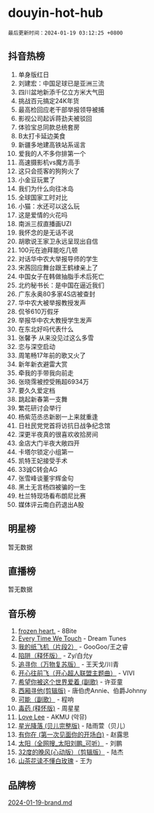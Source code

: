 # douyin-hot-hub

`最后更新时间：2024-01-19 03:12:25 +0800`

## 抖音热榜

1. 单身版红日
1. 刘建宏：中国足球已是亚洲三流
1. 四川盆地新添千亿立方米大气田
1. 挑战百元搞定24K年货
1. 最高检回应老干部举报领导被捕
1. 影视公司起诉蒋劲夫被驳回
1. 体验宝总同款总统套房
1. B太打卡延边美食
1. 新疆多地建高铁站系谣言
1. 爱我的人不多你排第一个
1. 高速摄影机vs魔方高手
1. 这只会揽客的狗狗火了
1. 小金豆玩累了
1. 我们为什么向往冰岛
1. 全球国家工时对比
1. 小猫：水还可以这么玩
1. 这是爱情的火花吗
1. 南派三叔直播画UZI
1. 我怀念的是无话不说
1. 胡歌说王家卫永远呈现出自信
1. 100元在迪拜能吃几顿
1. 对话华中农大举报导师的学生
1. 宋茜回应舞台跟王鹤棣亲上了
1. 中国女子在韩做抽脂手术后死亡
1. 北约秘书长：是中国在逼近我们
1. 广东永奥80多家4S店被查封
1. 华中农大被举报教授发声
1. 侃爷610万假牙
1. 举报华中农大教授学生发声
1. 在东北好吗代表什么
1. 张馨予 从来没见过这么多雪
1. 恋与深空启动
1. 周笔畅17年前的歌又火了
1. 新年新衣避雷大赏
1. 牵我的手带我向前走
1. 张晓霈被控受贿超6934万
1. 要久久爱定档
1. 跳起新春第一支舞
1. 繁花研讨会举行
1. 杨紫范丞丞新剧一上来就重逢
1. 日社民党党首将访抗日战争纪念馆
1. 深更半夜真的很喜欢收拾房间
1. 金店大门半夜大敞四开
1. 卡塔尔锁定小组第一
1. 凯特王妃接受手术
1. 33诚C转会AG
1. 张雪峰谈董宇辉金句
1. 黑土无言杨四被骗的一生
1. 杜兰特现场看布朗尼比赛
1. 媒体评云南白药退出A股

## 明星榜

暂无数据

## 直播榜

暂无数据

## 音乐榜

1. [frozen heart.](https://sf3-cdn-tos.douyinstatic.com/obj/tos-cn-ve-2774/oIIWJfyjIACZA9zQMtnJ6hQQhFC4vhCupoRBsO) - 8Bite
1. [Every Time We Touch](https://sf86-cdn-tos.douyinstatic.com/obj/tos-cn-ve-2774/ogN6lUKQeBBfEVhIOMikG1CcJjugxk1tztZyhP) - Dream Tunes
1. [我的纸飞机（片段2）](https://sf86-cdn-tos.douyinstatic.com/obj/tos-cn-ve-2774/oM2ZrKcg2CD5AeRB2gkeXOFB1IxAGJdZPazYHf) - GooGoo/王之睿
1. [陷阱（释怀版）](https://sf3-cdn-tos.douyinstatic.com/obj/tos-cn-ve-2774/oE8C21LeZrzKLDFfQYgMzx4GAIHageG5IzayY7) - Zy/白允y
1. [追寻你（万物复苏版）](https://sf86-cdn-tos.douyinstatic.com/obj/tos-cn-ve-2774/oYeAZJsbjIDit9APmBg8u6uDUQnHmoCf3gbo74) - 王天戈/川青
1. [开心往前飞（开心超人联盟主题曲）](https://sf3-cdn-tos.douyinstatic.com/obj/tos-cn-ve-2774/9d8fb7c82cf1421fb93a9fe925275e0a) - VIVI
1. [希望你被这个世界爱着 (副歌)](https://sf86-cdn-tos.douyinstatic.com/obj/tos-cn-ve-2774/oUHCmWQfZlE3QQBKBeD8rCFLpJzPgCpImhsxMt) - 许亚童
1. [西厢寻他(剪辑版)](https://sf86-cdn-tos.douyinstatic.com/obj/tos-cn-ve-2774/oUsAVfAQKlRNxEv5qxvIB8o5qmIWUcXbzJKJhw) - 唐伯虎Annie、伯爵Johnny
1. [可能（副歌）](https://sf86-cdn-tos.douyinstatic.com/obj/tos-cn-ve-2774/cde1731888894259b333569393c2fb51) - 程响
1. [毒药 (释怀版)](https://sf6-cdn-tos.douyinstatic.com/obj/tos-cn-ve-2774/oYILMEAzspdZBIzy4frJNB8ZHPHWAhiwowd4Ad) - 周星星
1. [Love Lee](https://sf3-cdn-tos.douyinstatic.com/obj/tos-cn-ve-2774/o05GbkJGbCBTdDnMtB0fwOYgkeZp23vrWQDQBS) - AKMU (악뮤)
1. [星光降落 (贝儿完整版)](https://sf86-cdn-tos.douyinstatic.com/obj/tos-cn-ve-2774/okwB9hAwyAtsFFkFBzAX1hOOfQuIoMNs0W2Mwr) - 陆雨萱（贝儿）
1. [有你在 (第一次见面你的开场白)](https://sf86-cdn-tos.douyinstatic.com/obj/tos-cn-ve-2774/oAthrQ3ClJBfI57uBoFEgNDYtNCZ0TSYQQfxQ0) - 赵露思
1. [太阳（全网搜_太阳刘鹏_可听）](https://sf3-cdn-tos.douyinstatic.com/obj/tos-cn-ve-2774/ogWbyIQnlBFImVbeDocRdCIYtBHlbJXgfZMvgz) - 刘鹏
1. [32度的晚风(心动版）（剪辑版）](https://sf3-cdn-tos.douyinstatic.com/obj/tos-cn-ve-2774/owNyabsyWdzUulxhoJfK8IBXgp0UMQAHpvGh2B) - 陆杰
1. [山茶花读不懂白玫瑰](https://sf3-cdn-tos.douyinstatic.com/obj/tos-cn-ve-2774/osfn8B7DktrRHEPJgPCfDbw7QDQEkwC16BxZg9) - 王为

## 品牌榜

[2024-01-19-brand.md](2024-01-19-brand.md)
